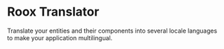 # Roox Translator
Translate your entities and their components into several locale languages to make your application multilingual.
